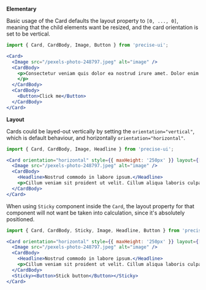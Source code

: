 **Elementary**

Basic usage of the Card defaults the layout property to `[0, ..., 0]`, meaning that the child elements want be resized, and the card orientation is set to be vertical.

```jsx
import { Card, CardBody, Image, Button } from 'precise-ui';

<Card>
  <Image src="/pexels-photo-248797.jpeg" alt="image" />
  <CardBody>
    <p>Consectetur veniam quis dolor ea nostrud irure amet. Dolor enim commodo aliquip eu. Ullamco sit ut magna velit eiusmod enim qui dolor labore reprehenderit. Et officia et adipisicing aliquip anim nostrud nisi ipsum proident esse irure aute Lorem voluptate. Nostrud ex enim cupidatat sit sint sint qui pariatur sint occaecat est.
    </p>
  </CardBody>
  <CardBody>
    <Button>Click me</Button>
  </CardBody>
</Card>
```

**Layout**

Cards could be layed-out vertically by setting the `orientation="vertical"`, which is default behaviour, and horizontally  `orientation="horizontal"`.

```jsx
import { Card, CardBody, Image, Headline } from 'precise-ui';

<Card orientation="horizontal" style={{ maxHeight: '250px' }} layout={[2, 1, 2]}>
  <Image src="/pexels-photo-248797.jpeg" alt="image" />
  <CardBody>
    <Headline>Nostrud commodo in labore ipsum.</Headline>
    <p>Cillum veniam sit proident ut velit. Cillum aliqua laboris culpa aute commodo ut. Reprehenderit duis occaecat id anim officia in consectetur consequat id cillum dolor laborum sit ipsum. Fugiat consectetur incididunt non cupidatat elit irure quis culpa eiusmod qui minim Lorem non. Ullamco officia aliqua culpa nulla commodo enim ea laborum deserunt cillum mollit magna est. Nisi sit qui consequat dolore sint duis proident in ex.</p>
  </CardBody>
</Card>
```

When using `Sticky` component inside the `Card`, the layout property for that component will not want be taken into calculation, since it's absolutely positioned.

```jsx
import { Card, CardBody, Sticky, Image, Headline, Button } from 'precise-ui';

<Card orientation="horizontal" style={{ maxHeight: '250px' }} layout={[2, 1, 2]}>
  <Image src="/pexels-photo-248797.jpeg" alt="image" />
  <CardBody>
    <Headline>Nostrud commodo in labore ipsum.</Headline>
    <p>Cillum veniam sit proident ut velit. Cillum aliqua laboris culpa aute commodo ut. Reprehenderit duis occaecat id anim officia in consectetur consequat id cillum dolor laborum sit ipsum. Fugiat consectetur incididunt non cupidatat elit irure quis culpa eiusmod qui minim Lorem non. Ullamco officia aliqua culpa nulla commodo enim ea laborum deserunt cillum mollit magna est. Nisi sit qui consequat dolore sint duis proident in ex.</p>
  </CardBody>
  <Sticky><Button>Stick button</Button></Sticky>
</Card>
```
